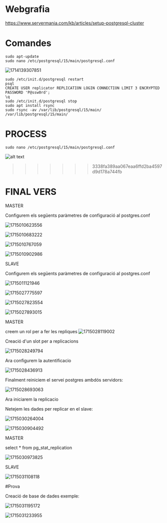 # Webgrafia

https://www.servermania.com/kb/articles/setup-postgresql-cluster

# Comandes

```
sudo apt-update
sudo nano /etc/postgresql/15/main/postgresql.conf
```

![1714139307851](image/node_replication/1714139307851.png)

```
sudo /etc/init.d/postgresql restart
psql
CREATE USER replicator REPLICATION LOGIN CONNECTION LIMIT 3 ENCRYPTED PASSWORD 'P@ssw0rd';
\q
sudo /etc/init.d/postgresql stop
sudo apt install rsync
sudo rsync -av /var/lib/postgresql/15/main/ /var/lib/postgresql/15/main/
```

# PROCESS

`sudo nano /etc/postgresql/15/main/postgresql.conf`

![alt text](../images/bdr/image.png)

>>>>>>> 3338fa389aa067eaa6ffd2ba4597d9d178a744fb
>>>>>>>
>>>>>>
>>>>>
>>>>
>>>
>>

# FINAL VERS

MASTER

Configurem els següents paràmetres de configuració al postgres.conf

![1715010623556](image/node_replication/1715010623556.png)

![1715010683222](image/node_replication/1715010683222.png)

![1715010767059](image/node_replication/1715010767059.png)

![1715010902986](image/node_replication/1715010902986.png)

SLAVE

Configurem els següents paràmetres de configuració al postgres.conf

![1715011121946](image/node_replication/1715011121946.png)

![1715027775597](image/node_replication/1715027775597.png)

![1715027823554](image/node_replication/1715027823554.png)

![1715027893015](image/node_replication/1715027893015.png)

MASTER

creem un rol per a fer les repliques
![1715028119002](image/node_replication/1715028119002.png)

Creació d'un slot per a replicacions

![1715028249794](image/node_replication/1715028249794.png)

Ara configurem la autentificacio

![1715028436913](image/node_replication/1715028436913.png)

Finalment reiniciem el servei postgres ambdós servidors:

![1715028693063](image/node_replication/1715028693063.png)

Ara iniciarem la replicacio

Netejem les dades per replicar en el slave:

![1715030264004](image/node_replication/1715030264004.png)

![1715030904492](image/node_replication/1715030904492.png)

MASTER

select * from pg_stat_replication

![1715030973825](image/node_replication/1715030973825.png)

SLAVE

![1715031108118](image/node_replication/1715031108118.png)

#Prova

Creació de base de dades exemple:

![1715031195172](image/node_replication/1715031195172.png)

![1715031233955](image/node_replication/1715031233955.png)
